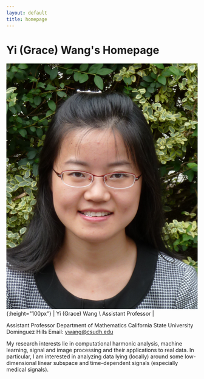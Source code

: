 ```yaml
---
layout: default
title: homepage
---
```

# Yi (Grace) Wang's Homepage

![bio](bioYWang.png){:height="100px"} | Yi (Grace) Wang \\ Assistant Professor |


Assistant Professor
Department of Mathematics
California State University Dominguez Hills
Email: ywang@csudh.edu

My research interests lie in computational harmonic analysis, machine learning, 
signal and image processing and their applications to real data. 
In particular, I am interested in analyzing data lying (locally) around some low-dimensional
linear subspace and time-dependent signals (especially medical signals).
